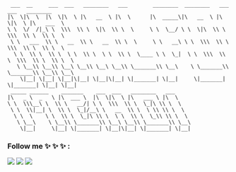      ___  __     ___  ___   ________   ___        ________  ________   ___  ___   ________      
    |\  \|\  \  |\  \|\  \ |\   __  \ |\  \      |\  _____\|\   __  \ |\  \|\  \ |\   ___  \    
    \ \  \/  /|_\ \  \\\  \\ \  \|\  \\ \  \     \ \  \__/ \ \  \|\  \\ \  \\\  \\ \  \\ \  \   
     \ \   ___  \\ \   __  \\ \   __  \\ \  \     \ \   __\ \ \  \\\  \\ \  \\\  \\ \  \\ \  \  
      \ \  \\ \  \\ \  \ \  \\ \  \ \  \\ \  \____ \ \  \_|  \ \  \\\  \\ \  \\\  \\ \  \\ \  \ 
       \ \__\\ \__\\ \__\ \__\\ \__\ \__\\ \_______\\ \__\    \ \_______\\ \_______\\ \__\\ \__\
        \|__| \|__| \|__|\|__| \|__|\|__| \|_______| \|__|     \|_______| \|_______| \|__| \|__|                                                                                                                                                        
     _____ ______    _______    ___  ___   ________   ___                                       
    |\   _ \  _   \ |\  ___ \  |\  \|\  \ |\   ___ \ |\  \                                      
    \ \  \\\__\ \  \\ \   __/| \ \  \\\  \\ \  \_|\ \\ \  \                                     
     \ \  \\|__| \  \\ \  \_|/__\ \   __  \\ \  \ \\ \\ \  \                                    
      \ \  \    \ \  \\ \  \_|\ \\ \  \ \  \\ \  \_\\ \\ \  \                                   
       \ \__\    \ \__\\ \_______\\ \__\ \__\\ \_______\\ \__\                                  
        \|__|     \|__| \|_______| \|__|\|__| \|_______| \|__|                                  

### Follow me  ✨ ✨ ✨ : 
[<img src="https://img.shields.io/badge/linkedin-%230077B5.svg?&style=for-the-badge&logo=linkedin&logoColor=white" />](https://www.linkedin.com/in/khalfoun-mehdi/)  [<img src="https://img.shields.io/badge/youtube-%23FF0000.svg?&style=for-the-badge&logo=youtube&logoColor=white" />](https://youtube.com/@khalfounmohamedelmehdi) [<img src="https://img.shields.io/badge/medium-%2312100E.svg?&style=for-the-badge&logo=medium&logoColor=white" />](https://medium.com/@contact.khalfoun) 
<!--
**KhalfounMehdi/KhalfounMehdi** is a ✨ _special_ ✨ repository because its `README.md` (this file) appears on your GitHub profile.

Here are some ideas to get you started:

- 🔭 I’m currently working on ...
- 🌱 I’m currently learning ...
- 👯 I’m looking to collaborate on ...
- 🤔 I’m looking for help with ...
- 💬 Ask me about ...
- 📫 How to reach me: ...
- 😄 Pronouns: ...
- ⚡ Fun fact: ...
-->

